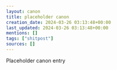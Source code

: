 ```yaml
---
layout: canon
title: placeholder canon
creation_date: 2024-03-26 03:13:48+00:00
last_updated: 2024-03-26 03:13:48+00:00
mentions: []
tags: ["shitpost"]
sources: []
---
```


Placeholder canon entry
